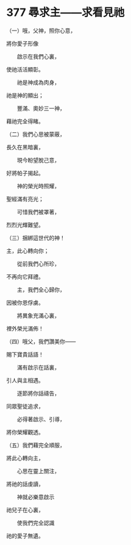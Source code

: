 # 377 尋求主——求看見祂

（一）哦，父神，照你心意，

將你愛子形像

　　啟示在我們心裏，

使祂活活顯彰。

　　祂是神成為肉身，

祂是神的顯出；

　　豐滿、奧妙三一神，

藉祂完全得睹。

（二）我們心思被蒙蔽，

長久在黑暗裏，

　　現今盼望脫己意，

好將帕子揭起。

　　神的榮光時照耀，

聖經滿有亮光；

　　可惜我們被罩著，

烈烈光輝難望。

（三）捆綁這世代的神！

主，此心轉向你；

　　從前我們心所珍，

不再向它拜禮。

　　主，我們全心歸你，

因被你恩俘虜。

　　將異象充滿心裏，

裡外榮光滿佈！

（四）哦父，我們讚美你——

賜下寶貴話語！

　　滿有啟示在話裏，

引人與主相遇。

　　逐節將你話禱告，

同眾聖徒追求，

　　必得著啟示、引導，

將你榮耀觀透。

（五）我們藉完全順服，

將此心轉向主，

　　心思在靈上關注，

將祂的話虔讀，

　　神就必樂意啟示

祂兒子在心裏，

　　使我們完全認識

祂的愛子無遺。

